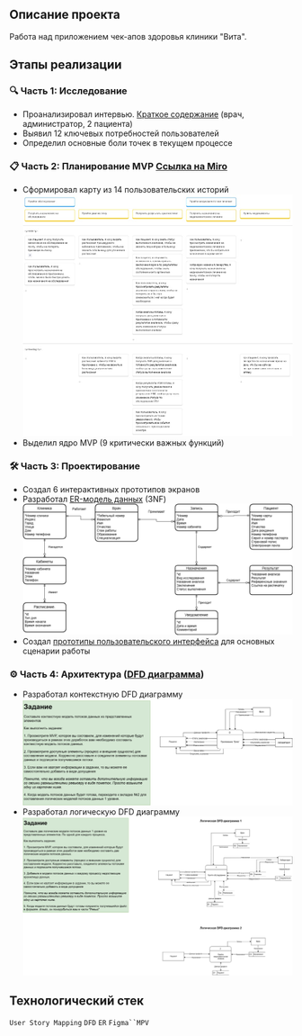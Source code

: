 ## Описание проекта
Работа над приложением чек-апов здоровья клиники "Вита".

## Этапы реализации

### 🔍 Часть 1: Исследование
- Проанализировал интервью. [Краткое содержание](https://github.com/Alexandr-Korolkov/SystemAnalyticProjects/blob/main/5_agile_практики/2%20проект%20(User%20Story%20Map%2C%20MVP%2CER%2C%20DFD%2C%20Figma)/Интервью%20кратко.docx) (врач, администратор, 2 пациента)
- Выявил 12 ключевых потребностей пользователей
- Определил основные боли точек в текущем процессе

### 📋 Часть 2: Планирование MVP [Ссылка на Miro](https://miro.com/app/board/uXjVINcwEoo=/?share_link_id=749458568568)
- Сформировал карту из 14 пользовательских историй ![история](https://github.com/Alexandr-Korolkov/SystemAnalyticProjects/blob/main/5_agile_практики/2%20проект%20(User%20Story%20Map%2C%20MVP%2CER%2C%20DFD%2C%20Figma)/Корольков_карта_пользовательских_историй_2%20MAP.jpg)
- Выделил ядро MVP (9 критически важных функций)

### 🛠️ Часть 3: Проектирование
- Создал 6 интерактивных прототипов экранов
- Разработал [ER-модель данных](https://drive.google.com/file/d/1eP4XBxjLsSOzc6w1bJ9LHAUKvzEWpdRj/view?usp=drive_link) (3NF)
![ER](https://github.com/Alexandr-Korolkov/SystemAnalyticProjects/blob/main/5_agile_практики/2%20проект%20(User%20Story%20Map%2C%20MVP%2CER%2C%20DFD%2C%20Figma)/Korolkov_ER_med.drawio.png)
- Создал [прототипы пользовательского интерфейса](https://www.figma.com/design/byM2J1lXXwL1t3MHPb6lkh/%D0%9A%D0%BE%D1%80%D0%BE%D0%BB%D1%8C%D0%BA%D0%BE%D0%B2-MVP-2?m=dev&t=KBRYU6vRFHf88skR-1) для основных сценарии работы

### ⚙️ Часть 4: Архитектура ([DFD диаграмма](https://drive.google.com/file/d/1qy5Jb4z6y6THRqcMae6U2c6iTM1XPors/view?usp=drive_link))
- Разработал контекстную DFD диаграмму![DFD1](https://github.com/Alexandr-Korolkov/SystemAnalyticProjects/blob/main/5_agile_практики/2%20проект%20(User%20Story%20Map%2C%20MVP%2CER%2C%20DFD%2C%20Figma)/Korolkov_DFD-DFD%20контекстная.drawio.png)
- Разработал логическую DFD диаграмму![DFD2](https://github.com/Alexandr-Korolkov/SystemAnalyticProjects/blob/main/5_agile_практики/2%20проект%20(User%20Story%20Map%2C%20MVP%2CER%2C%20DFD%2C%20Figma)/Korolkov_DFD-DFD%20логические.drawio.png)

## Технологический стек
`User Story Mapping` `DFD` `ER` `Figma``MPV`
